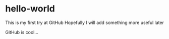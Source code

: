 hello-world
===========

This is my first try at GitHub
Hopefully I will add something more useful later

GitHub is cool...
